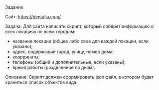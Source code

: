 Задание

Сайт: https://dentalia.com/ 

Задача: 
Для сайта написать скрипт, который соберет информацию о всех локациях по всем городам: 
- название локации (общее либо свое для каждой локации, если указано); 
- адрес, содержащий город, улицу, номер дома; 
- координаты; 
- телефоны (общий и дополнительные, если указаны); 
- время работы (разделенное по дням). 

Описание: Скрипт должен сформировать json файл, в котором будет храниться список объектов вида. 

